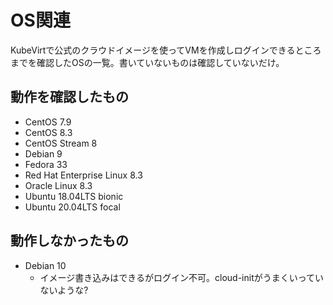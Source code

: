 # OS関連

KubeVirtで公式のクラウドイメージを使ってVMを作成しログインできるところまでを確認したOSの一覧。書いていないものは確認していないだけ。

## 動作を確認したもの

- CentOS 7.9
- CentOS 8.3
- CentOS Stream 8
- Debian 9
- Fedora 33
- Red Hat Enterprise Linux 8.3
- Oracle Linux 8.3
- Ubuntu 18.04LTS bionic
- Ubuntu 20.04LTS focal

## 動作しなかったもの

- Debian 10
  - イメージ書き込みはできるがログイン不可。cloud-initがうまくいっていないような?
